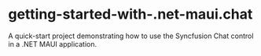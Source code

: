 # getting-started-with-.net-maui.chat
A quick-start project demonstrating how to use the Syncfusion Chat control in a .NET MAUI application.
